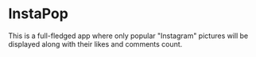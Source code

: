 # InstaPop
This is a full-fledged app where only popular "Instagram" pictures will be displayed along with their likes and comments count.

